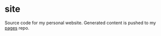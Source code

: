 # site
Source code for my personal website. Generated content is pushed to my [pages](https://github.com/rfaulhaber/rfaulhaber.github.io) repo.
